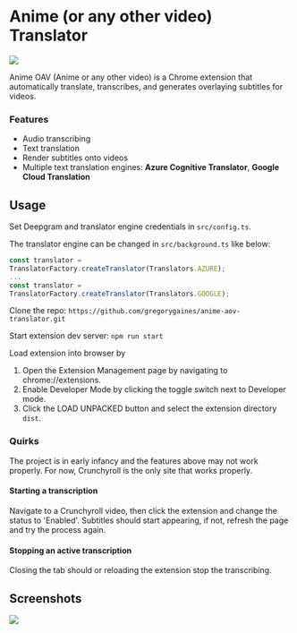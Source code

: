 # Anime (or any other video) Translator

<img src="https://github.com/gregorygaines/anime-aov-translator/blob/master/img/anime_oav_banner.png" />

Anime OAV (Anime or any other video) is a Chrome extension that automatically translate, transcribes, and generates overlaying subtitles for videos.

### Features
- Audio transcribing
- Text translation
- Render subtitles onto videos
- Multiple text translation engines: **Azure Cognitive Translator**, **Google Cloud Translation**

## Usage
Set Deepgram and translator engine credentials in `src/config.ts`.

The translator engine can be changed in `src/background.ts` like below:
```javascript
const translator = 
TranslatorFactory.createTranslator(Translators.AZURE);
...
const translator = 
TranslatorFactory.createTranslator(Translators.GOOGLE);
```

Clone the repo:
`https://github.com/gregorygaines/anime-aov-translator.git`

Start extension dev server:
`npm run start`

Load extension into browser by
1. Open the Extension Management page by navigating to chrome://extensions.
2. Enable Developer Mode by clicking the toggle switch next to Developer mode.
3. Click the LOAD UNPACKED button and select the extension directory `dist`.

### Quirks

The project is in early infancy and the features above may not work properly.
For now, Crunchyroll is the only site that works properly.

#### Starting a transcription
Navigate to a Crunchyroll video, then click the extension and change the status to 'Enabled'.
Subtitles should start appearing, if not, refresh the page and try the process again.

#### Stopping an active transcription
Closing the tab should or reloading the extension stop the transcribing.

## Screenshots
<img src="https://media.giphy.com/media/DBCzvE37hDRvg6sN3b/giphy.gif">


